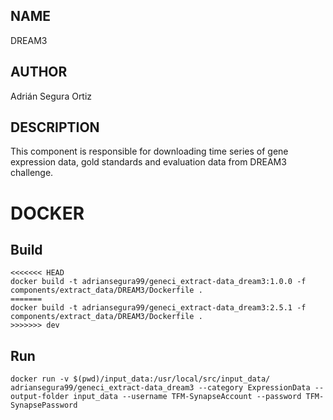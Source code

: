 ## NAME

DREAM3

## AUTHOR

Adrián Segura Ortiz

## DESCRIPTION

This component is responsible for downloading time series of gene expression data, gold standards and evaluation data from DREAM3 challenge.

# DOCKER

## Build

```
<<<<<<< HEAD
docker build -t adriansegura99/geneci_extract-data_dream3:1.0.0 -f components/extract_data/DREAM3/Dockerfile .
=======
docker build -t adriansegura99/geneci_extract-data_dream3:2.5.1 -f components/extract_data/DREAM3/Dockerfile .
>>>>>>> dev
```

## Run

```
docker run -v $(pwd)/input_data:/usr/local/src/input_data/ adriansegura99/geneci_extract-data_dream3 --category ExpressionData --output-folder input_data --username TFM-SynapseAccount --password TFM-SynapsePassword
```
